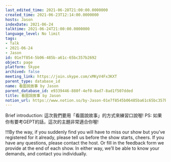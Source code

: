 ```yaml
---
last_edited_time: 2021-06-28T21:00:00.0000000
created_time: 2021-06-23T12:14:00.0000000
hosts: Jason
indexDate: 2021-06-24
talktime: 2021-06-24T21:00:00.0000000
language_level: No limit
tags:
- Talk
- 2021-06-24
- Jason
id: 01e7f854-5b06-485b-a61c-65bc357b2692
object: page
platform: Skype
archived: false
meeting_link: https://join.skype.com/xMKyV4Fx3KXT
parent_type: database_id
name: 看圖說故事 by Jason
parent_database_id: e9339446-880f-4ef0-8ad7-8ad1f507dded
title: 看圖說故事 by Jason
notion_url: https://www.notion.so/by-Jason-01e7f8545b06485ba61c65bc357b2692
---
```




Brief introduction: 這次我們要用「看圖說故事」的方式來練習口說喔!
PS: 如果你有要考GEPT的話，這次的主題非常適合你喔!

!!!By the way, if you suddenly find you will have to miss our show but you’ve registered for it already, please tell us before the show starts, cheers.
If you have any questions, please contact the host. Or fill in the feedback form we provide at the end of each show. In either way, we’ll be able to know your demands, and contact you individually.



